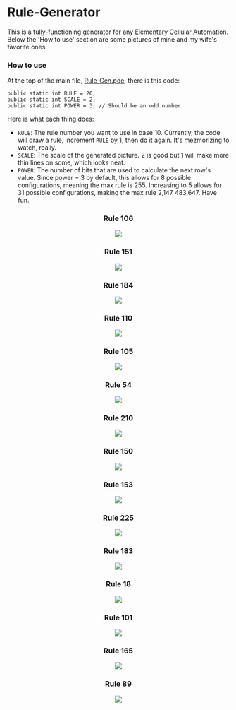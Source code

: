 # Rule-Generator

This is a fully-functioning generator for any [Elementary Cellular Automation](https://en.wikipedia.org/wiki/Elementary_cellular_automaton).
Below the 'How to use' section are some pictures of mine and my wife's favorite ones.

### How to use
At the top of the main file, [Rule_Gen.pde](Rule_Gen.pde), there is this code:
```processing
public static int RULE = 26;
public static int SCALE = 2;
public static int POWER = 3; // Should be an odd number
```
Here is what each thing does:
* `RULE`: The rule number you want to use in base 10. Currently, the code will draw a rule, increment `RULE` by 1, then do it again. It's mezmorizing to watch, really.
* `SCALE`: The scale of the generated picture. 2 is good but 1 will make more thin lines on some, which looks neat.
* `POWER`: The number of bits that are used to calculate the next row's value. Since power = 3 by default, this allows for 8 possible configurations, meaning the max rule is 255. Increasing to 5 allows for 31 possible configurations, making the max rule 2,147 483,647. Have fun.

<h3 align='center'>Rule 106</h3>
<p align='center'><img src='img/rule106.png' /></p>

<h3 align='center'>Rule 151</h3>
<p align='center'><img src='img/rule151.png' /></p>

<h3 align='center'>Rule 184</h3>
<p align='center'><img src='img/rule184.png' /></p>

<h3 align='center'>Rule 110</h3>
<p align='center'><img src='img/rule110.png' /></p>

<h3 align='center'>Rule 105</h3>
<p align='center'><img src='img/rule105.png' /></p>

<h3 align='center'>Rule 54</h3>
<p align='center'><img src='img/rule54.png' /></p>

<h3 align='center'>Rule 210</h3>
<p align='center'><img src='img/rule210.png' /></p>

<h3 align='center'>Rule 150</h3>
<p align='center'><img src='img/rule150.png' /></p>

<h3 align='center'>Rule 153</h3>
<p align='center'><img src='img/rule153.png' /></p>

<h3 align='center'>Rule 225</h3>
<p align='center'><img src='img/rule225.png' /></p>

<h3 align='center'>Rule 183</h3>
<p align='center'><img src='img/rule183.png' /></p>

<h3 align='center'>Rule 18</h3>
<p align='center'><img src='img/rule18.png' /></p>

<h3 align='center'>Rule 101</h3>
<p align='center'><img src='img/rule101.png' /></p>

<h3 align='center'>Rule 165</h3>
<p align='center'><img src='img/rule165.png' /></p>

<h3 align='center'>Rule 89</h3>
<p align='center'><img src='img/rule89.png' /></p>

